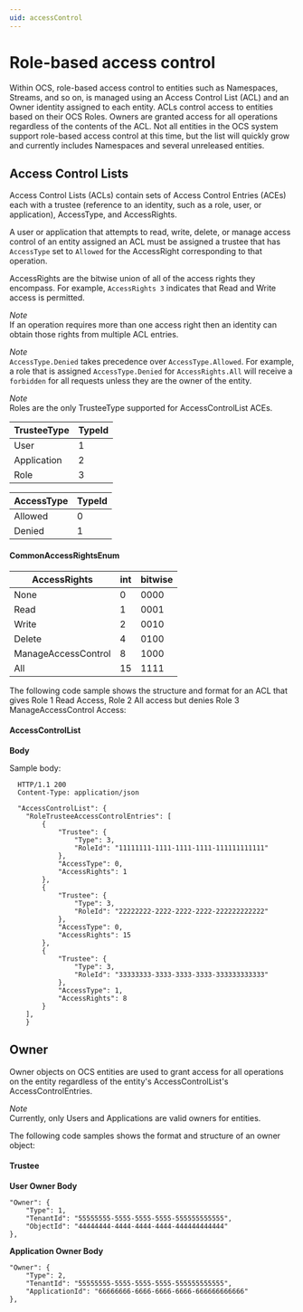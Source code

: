 ```yaml
---
uid: accessControl
---
```


Role-based access control 
=========================

Within OCS, role-based access control to entities such as Namespaces, Streams, and so on, is managed using an Access Control 
List (ACL) and an Owner identity assigned to each entity. ACLs control access to entities based on their OCS Roles. Owners 
are granted access for all operations regardless of the contents of the ACL. Not all entities in the OCS system support 
role-based access control at this time, but the list will quickly grow and currently includes Namespaces and several unreleased 
entities.


Access Control Lists
--------------------

Access Control Lists (ACLs) contain sets of Access Control Entries (ACEs) each with a trustee (reference to an identity, such 
as a role, user, or application), AccessType, and AccessRights. 

A user or application that attempts to read, write, delete, or manage access control of an entity assigned an ACL must be 
assigned a trustee that has ``AccessType`` set to ``Allowed`` for the AccessRight corresponding to that operation.

AccessRights are the bitwise union of all of the access rights they encompass. For example, ``AccessRights 3`` indicates 
that Read and Write access is permitted.

*Note*  
If an operation requires more than one access right then an identity can obtain 
  those rights from multiple ACL entries.

*Note*  
``AccessType.Denied`` takes precedence over ``AccessType.Allowed``. For example, a role that is assigned ``AccessType.Denied`` for
  ``AccessRights.All`` will receive a ``forbidden`` for all  requests unless they are the owner of the entity.

*Note*  
Roles are the only TrusteeType supported for AccessControlList ACEs.


| TrusteeType           | TypeId | 
|-----------------------|--------|
| User                  | 1      |
| Application           | 2      |
| Role                  | 3      |


| AccessType            | TypeId | 
|-----------------------|--------|
| Allowed               | 0      |
| Denied                | 1      |

#### CommonAccessRightsEnum 

| AccessRights          | int  | bitwise |
|-----------------------|------|---------|
| None                  | 0    |    0000 |
| Read                  | 1    |    0001 |
| Write                 | 2    |    0010 |
| Delete                | 4    |    0100 |
| ManageAccessControl   | 8    |    1000 |
| All                   | 15   |    1111 |

The following code sample shows the structure and format for an ACL
that gives Role 1 Read Access, Role 2 All access 
but denies Role 3 ManageAccessControl Access:

#### AccessControlList

**Body**

  Sample  body:

      HTTP/1.1 200
      Content-Type: application/json

      "AccessControlList": {
    	"RoleTrusteeAccessControlEntries": [
    		{
    			"Trustee": {
    				"Type": 3,
    				"RoleId": "11111111-1111-1111-1111-111111111111"
    			},
    			"AccessType": 0,
    			"AccessRights": 1
    		},
    		{
    			"Trustee": {
    				"Type": 3,
    				"RoleId": "22222222-2222-2222-2222-222222222222"
    			},
    			"AccessType": 0,
    			"AccessRights": 15
    		},
    		{
    			"Trustee": {
    				"Type": 3,
    				"RoleId": "33333333-3333-3333-3333-333333333333"
    			},
    			"AccessType": 1,
    			"AccessRights": 8
    		}
    	],
    	}


Owner
-----

Owner objects on OCS entities are used to grant access for all operations on the entity regardless of the 
entity's AccessControlList's AccessControlEntries. 

*Note*  
Currently, only Users and Applications are valid owners for entities.  

The following code samples shows the format and structure of an owner object:

#### Trustee

**User Owner Body**

	"Owner": {
		"Type": 1,
		"TenantId": "55555555-5555-5555-5555-555555555555",
		"ObjectId": "44444444-4444-4444-4444-444444444444"
	},

**Application Owner Body**

	"Owner": {
		"Type": 2,
		"TenantId": "55555555-5555-5555-5555-555555555555",
		"ApplicationId": "66666666-6666-6666-6666-666666666666"
	},
